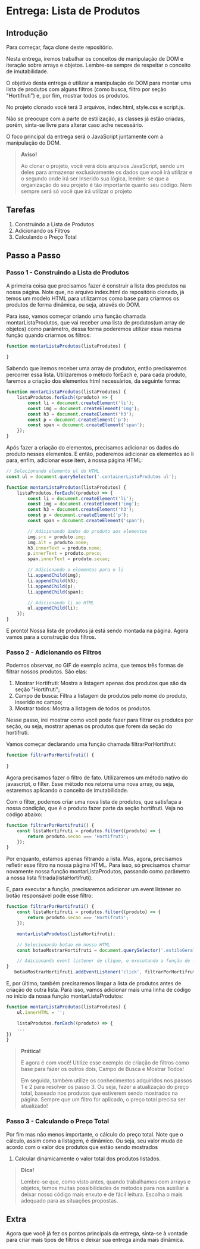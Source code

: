 # Entrega: Lista de Produtos

## Introdução

Para começar, faça clone deste repositório.

Nesta entrega, iremos trabalhar os conceitos de manipulação de DOM e iteração sobre arrays e objetos. Lembre-se sempre de respeitar o conceito de imutabilidade.

O objetivo desta entrega é utilizar a manipulação de DOM para montar uma lista de produtos com alguns filtros (como busca, filtro por seção "Hortifruti") e, por fim, mostrar todos os produtos.

No projeto clonado você terá 3 arquivos, index.html, style.css e script.js.

Não se preocupe com a parte de estilização, as classes já estão criadas, porém, sinta-se livre para alterar caso ache necessário.

O foco principal da entrega será o JavaScript juntamente com a manipulação do DOM.

> **Aviso!**
> 
> Ao clonar o projeto, você verá dois arquivos JavaScript, sendo um deles para armazenar exclusivamente os dados que você irá utilizar e o segundo onde irá ser inserido sua lógica, lembre-se que a organização do seu projeto é tão importante quanto seu código. Nem sempre será só você que irá utilizar o projeto

## Tarefas

1. Construindo a Lista de Produtos
2. Adicionando os Filtros
3. Calculando o Preço Total

## Passo a Passo

### Passo 1 - Construindo a Lista de Produtos

A primeira coisa que precisamos fazer é construir a lista dos produtos na nossa página. Note que, no arquivo index.html do repositório clonado, já temos um modelo HTML para utilizarmos como base para criarmos os produtos de forma dinâmica, ou seja, através do DOM.

Para isso, vamos começar criando uma função chamada montarListaProdutos, que vai receber uma lista de produtos(um array de objetos) como parâmetro, dessa forma poderemos utilizar essa mesma função quando criarmos os filtros:

```js
function montarListaProdutos(listaProdutos) {
        
}
```

Sabendo que iremos receber uma array de produtos, então precisaremos percorrer essa lista. Utilizaremos o método forEach e, para cada produto, faremos a criação dos elementos html necessários, da seguinte forma:

```js
function montarListaProdutos(listaProdutos) {
    listaProdutos.forEach((produto) => {
        const li = document.createElement('li');
        const img = document.createElement('img');
        const h3 = document.createElement('h3');
        const p = document.createElement('p');
        const span = document.createElement('span');
    });
}
```

Após fazer a criação do elementos, precisamos adicionar os dados do produto nesses elementos. E então, poderemos adicionar os elementos ao li para, enfim, adicionar esse item, à nossa página HTML:

```js
// Selecionando elemento ul do HTML
const ul = document.querySelector('.containerListaProdutos ul');

function montarListaProdutos(listaProdutos) {
    listaProdutos.forEach((produto) => {
        const li = document.createElement('li');
        const img = document.createElement('img');
        const h3 = document.createElement('h3');
        const p = document.createElement('p');
        const span = document.createElement('span');

        // Adicionando dados do produto aos elementos
        img.src = produto.img;
        img.alt = produto.nome;
        h3.innerText = produto.nome;
        p.innerText = produto.preco;
        span.innerText = produto.secao;

        // Adicionando o elementos para o li
        li.appendChild(img);
        li.appendChild(h3);
        li.appendChild(p);
        li.appendChild(span);

        // Adicionando li ao HTML
        ul.appendChild(li);
    });
}
```

E pronto! Nossa lista de produtos já está sendo montada na página. Agora vamos para a construção dos filtros.

### Passo 2 - Adicionando os Filtros

Podemos observar, no GIF de exemplo acima, que temos três formas de filtrar nossos produtos. São elas:

1. Mostrar Hortifruti: Mostra a listagem apenas dos produtos que são da seção "Hortifruti";
2. Campo de busca: Filtra a listagem de produtos pelo nome do produto, inserido no campo;
3. Mostrar todos: Mostra a listagem de todos os produtos.

Nesse passo, irei mostrar como você pode fazer para filtrar os produtos por seção, ou seja, mostrar apenas os produtos que forem da seção do hortifruti.

Vamos começar declarando uma função chamada filtrarPorHortifruti:

```js
function filtrarPorHortifruti() {
            
}
```

Agora precisamos fazer o filtro de fato. Utilizaremos um método nativo do javascript, o filter. Esse método nos retorna uma nova array, ou seja, estaremos aplicando o conceito de imutabilidade.

Com o filter, podemos criar uma nova lista de produtos, que satisfaça a nossa condição, que é o produto fazer parte da seção hortifruti. Veja no código abaixo:

```js
function filtrarPorHortifruti() {
    const listaHortifruti = produtos.filter((produto) => {
        return produto.secao === 'Hortifruti';
    });
}
```

Por enquanto, estamos apenas filtrando a lista. Mas, agora, precisamos refletir esse filtro na nossa página HTML. Para isso, só precisamos chamar novamente nossa função montarListaProdutos, passando como parâmetro a nossa lista filtrada(listaHortifruti).

E, para executar a função, precisaremos adicionar um event listener ao botão responsável pode esse filtro:

```js
function filtrarPorHortifruti() {
    const listaHortifruti = produtos.filter((produto) => {
        return produto.secao === 'Hortifruti';
    });

    montarListaProdutos(listaHortifruti);

    // Selecionando botao em nosso HTML
    const botaoMostrarHortifruti = document.querySelector('.estiloGeralBotoes--filtrarHortifruti');

    // Adicionando event listener de clique, e executando a função de filtro
}
   botaoMostrarHortifruti.addEventListener('click', filtrarPorHortifruti);
```

E, por último, também precisaremos limpar a lista de produtos antes de criação de outra lista. Para isso, vamos adicionar mais uma linha de código no início da nossa função montarListaProdutos:

```js
function montarListaProdutos(listaProdutos) {
    ul.innerHTML = '';

    listaProdutos.forEach((produto) => {
    ...
})
}
```

> **Prática!**
> 
> E agora é com você! Utilize esse exemplo de criação de filtros como base para fazer os outros dois, Campo de Busca e Mostrar Todos!
> 
> Em seguida, também utilize os conhecimentos adquiridos nos passos 1 e 2 para resolver os passo 3. Ou seja, fazer a atualização do preço total, baseado nos produtos que estiverem sendo mostrados na página. Sempre que um filtro for aplicado, o preço total precisa ser atualizado!

### Passo 3 - Calculando o Preço Total

Por fim mas não menos importante, o cálculo do preço total. Note que o cálculo, assim como a listagem, é dinâmico. Ou seja, seu valor muda de acordo com o valor dos produtos que estão sendo mostrados

1. Calcular dinamicamente o valor total dos produtos listados.

> **Dica!**
> 
> Lembre-se que, como visto antes, quando trabalhamos com arrays e objetos, temos muitas possibilidades de métodos para nos auxiliar a deixar nosso código mais enxuto e de fácil leitura. Escolha o mais adequado para as situações propostas.

## Extra

Agora que você já fez os pontos principais da entrega, sinta-se à vontade para criar mais tipos de filtros e deixar sua entrega ainda mais dinâmica.

